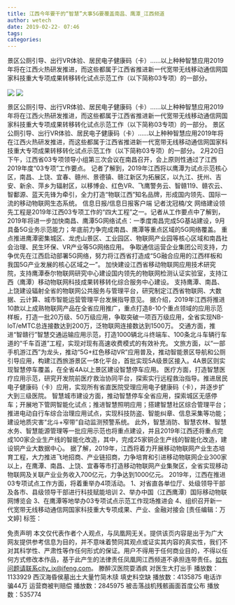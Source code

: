 ```yaml
---
title: 江西今年要干的“智慧”大事5G要覆盖南昌、鹰潭_江西频道
author: wetech
date: 2019-02-22- 07:46
tags: 
categories: 
---
```

景区公厕引导、出行VR体验、居民电子健康码（卡）……以上种种智慧应用2019年将在江西火热研发推进，而这些都属于江西省推进新一代宽带无线移动通信网国家科技重大专项成果转移转化试点示范工作（以下简称03专项）的一部分。
<!-- more -->
                
<img align="center" border="0" src="http://p2.ifengimg.com/a/2019_08/b4d93f76a1a02ba_size150_w500_h737.jpg" />
                
<img align="center" border="0" src="http://p2.ifengimg.com/a/2016/0810/204c433878d5cf9size1_w16_h16.png" />
                
            
景区公厕引导、出行VR体验、居民电子健康码（卡）……以上种种智慧应用2019年将在江西火热研发推进，而这些都属于江西省推进新一代宽带无线移动通信网国家科技重大专项成果转移转化试点示范工作（以下简称03专项）的一部分。
景区公厕引导、出行VR体验、居民电子健康码（卡）……以上种种智慧应用2019年将在江西火热研发推进，而这些都属于江西省推进新一代宽带无线移动通信网国家科技重大专项成果转移转化试点示范工作（以下简称03专项）的一部分。
2月20日下午，江西省03专项领导小组第三次会议在南昌召开，会上原则性通过了江西2019年度“03专项”工作要点。
记者了解到，2019年江西将以鹰潭为试点示范核心区，南昌、上饶、宜春、赣州、景德镇、赣江新区为拓展区，以九江、抚州、吉安、新余、萍乡为辐射区，以移博会、红色VR、飞鹰警务云、智赣119、赣农云、智鄱源、蓝天先锋为牵引，全力打造“物联江西”知名品牌，形成国内领先、国际一流的移动物联网生态系统。
信息日报/信息日报客户端 记者沈冠楠/文
网络建设领先工程是2019年江西03专项工作的“四大工程”之一。记者从工作要点中了解到，2019年将进一步加快南昌、鹰潭5G网络试点：一季度南昌完成5G基站建设，9月具备5G业务示范能力；年底前力争完成南昌、鹰潭等重点区域的5G网络覆盖。
重点推进鹰潭密集城区、龙虎山景区、工业园区、物联网产业园等核心区域和南昌社会治理、民生环保、VR产业等5G网络应用。
争取通信运营企业集团公司支持，力争优先在江西启动部署5G网络，努力将江西省打造成“5G融合应用的江西样板和我国5G产业发展的核心区域之一”。
加快建设江西省移动物联网应用技术研究院，支持鹰潭泰尔物联网研究中心建设国内领先的物联网检测认证实验室，支持江西（鹰潭）移动物联网科技成果转移转化综合服务中心建设。
支持鹰潭、南昌、上饶建设辐射全省的物联网公共服务与管理平台，研究制定江西省物联网、大数据、云计算、城市智能运营管理平台发展指导意见。
据介绍，2019年江西将推进10款以上成熟物联网产品在全省应用推广，重点打造8-10个重点领域的应用示范样板，打造一批20万级、50万级应用，争取突破一项百万级应用，全省实现NB-IoT/eMTC总连接数达到200万，泛物联网连接数达到1500万。
交通方面，推进“智赣行”智慧交通运输应用示范，打造1000辆北斗终端车、100条北斗车辆行车道的“千车百道”工程，实现对现有高速收费模式的有效补充。
文旅方面，以“一部手机游江西”为龙头，推动“5G+红色移动VR”应用普及，推动智能景区导航和公厕引导应用，构建江西旅游景区一体化平台，首批实现5A级景区接入。4A景区则实现智慧停车覆盖，在全省4A以上景区建设智慧停车应用。
医疗方面，打造智慧医疗应用示范，研究开发院前医疗救治协同平台，探索实行远程救治指导。推进居民电子健康码（卡）应用，实现所有省直医院受理应用电子健康码（卡），并逐步扩大到三级医院。
智慧城市建设方面，推动智慧停车全省应用，探索城区无感停车；开展地下管网智能化试点；推进智慧照明应用；搭建智慧社区综合管理平台；推进电动自行车综合治理应用试点，实现科技防盗、智能纠章、信息采集等功能；建设地质灾害“北斗+窄带”自动监测预警系统。
此外，智慧消防、智慧农林、智慧水务、智慧能源管理等一批应用示范也将重点建设，并且2019年江西还将重点完成100家企业生产线的智能化改造，其中，完成25家铜企生产线的智能化改造，建设铜产业大数据中心。
据了解，2019年，江西将着力开展移动物联网产业生态培育工程，大力推进飞地招商、产业链招商，力争培育和引进移动物联网企业300家以上，在鹰潭、南昌、上饶、宜春等市打造移动物联网产业集聚区，全省实现移动物联网及关联产业业务收入700亿元，力争达到1000亿元。
2019年，江西在推进03专项试点工作方面，将着重举办4项活动。
1、对省直各单位厅、处级领导干部及各市、县级领导干部进行科技赋能培训
2、举办中国（江西鹰潭）国际移动物联网博览会
3、在鹰潭等地举办03专项试点示范工作现场推进会
4、组织召开新一代宽带无线移动通信网国家科技重大专项成果、产业、金融对接会
[责任编辑：万文婷]
标签：
 
             
免责声明
本文仅代表作者个人观点，与凤凰网无关。提供该页内容是出于为广大网友提供参考信息为目的，并不意味着赞同其观点或证实其内容的真实性，我们不对其科学性、严肃性等作任何形式的保证。用户不得用于任何商业目的，不得以任何方式修改本作品，基于此产生的法律责任凤凰网江西频道不承担连带责任。如有问题请联系city_jx@ifeng.com。
滕醉汉医院耍酒疯 对医生大打出手
播放数：1133929
西汉海昏侯墓出土大量竹简木牍 填史料空缺
播放数：4135875
电话诈骗44万 运营商被判赔偿
播放数：2845975
被击落战机残骸画面首度公布
播放数：535774
